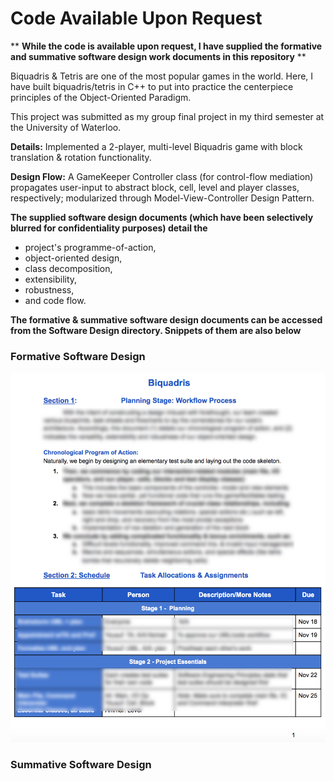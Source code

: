 # Code Available Upon Request
** **While the code is available upon request, I have supplied the formative and summative software design work documents in this repository** **

Biquadris & Tetris are one of the most popular games in the world. Here, I have built biquadris/tetris in C++ to put into practice the centerpiece principles of the Object-Oriented Paradigm. 

This project was submitted as my group final project in my third semester at the University of Waterloo.

**Details:**
Implemented a 2-player, multi-level Biquadris game with block translation &amp; rotation functionality. 

**Design Flow:**
A GameKeeper Controller class (for control-flow mediation) propagates user-input to abstract block, cell, level and player classes, respectively; modularized through Model-View-Controller Design Pattern.

**The supplied software design documents (which have been selectively blurred for confidentiality purposes) detail the**
* project's programme-of-action, 
* object-oriented design, 
* class decomposition, 
* extensibility, 
* robustness, 
* and code flow.

**The formative & summative software design documents can be accessed from the Software Design directory. Snippets of them are also below**

### Formative Software Design
![](SoftwareDesign/BlurredScreenShots/formative_blurred/1.png)

### Summative Software Design

